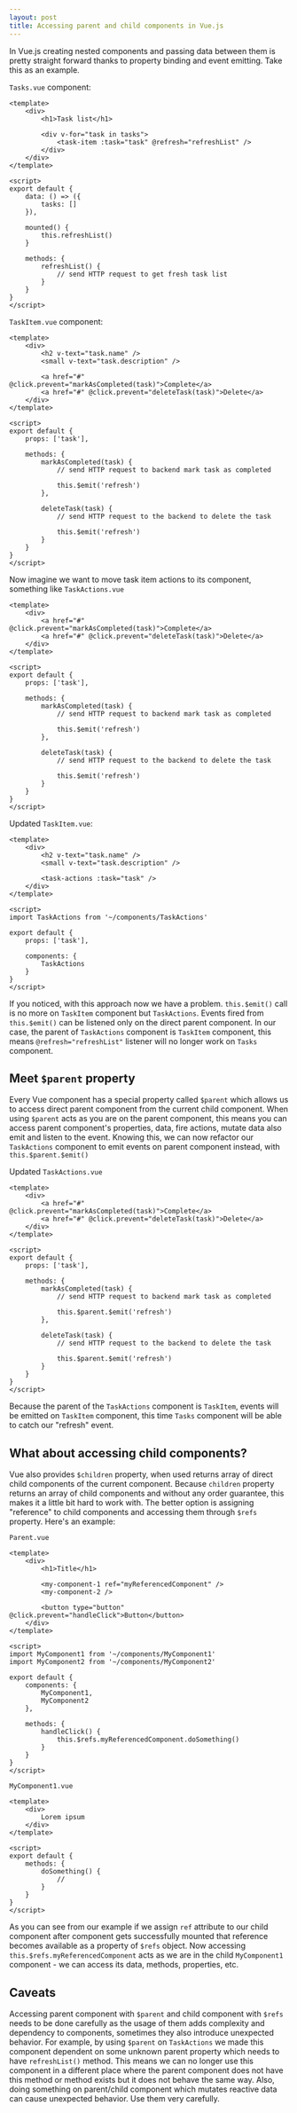 ```yaml
---
layout: post
title: Accessing parent and child components in Vue.js
---
```


In Vue.js creating nested components and passing data between them is pretty straight forward thanks to property binding and event emitting. Take this as an example.

<!--more-->

`Tasks.vue` component:
```vue
<template>
    <div>
        <h1>Task list</h1>

        <div v-for="task in tasks">
            <task-item :task="task" @refresh="refreshList" />
        </div>
    </div>
</template>

<script>
export default {
    data: () => ({
        tasks: []
    }),

    mounted() {
        this.refreshList()
    }

    methods: {
        refreshList() {
            // send HTTP request to get fresh task list
        }
    }
}
</script>
```

`TaskItem.vue` component:
```vue
<template>
    <div>
        <h2 v-text="task.name" />
        <small v-text="task.description" />

        <a href="#" @click.prevent="markAsCompleted(task)">Complete</a>
        <a href="#" @click.prevent="deleteTask(task)">Delete</a>
    </div>
</template>

<script>
export default {
    props: ['task'],

    methods: {
        markAsCompleted(task) {
            // send HTTP request to backend mark task as completed

            this.$emit('refresh')
        },

        deleteTask(task) {
            // send HTTP request to the backend to delete the task

            this.$emit('refresh')
        }
    }
}
</script>
```

Now imagine we want to move task item actions to its component, something like `TaskActions.vue`
```vue
<template>
    <div>
        <a href="#" @click.prevent="markAsCompleted(task)">Complete</a>
        <a href="#" @click.prevent="deleteTask(task)">Delete</a>
    </div>
</template>

<script>
export default {
    props: ['task'],

    methods: {
        markAsCompleted(task) {
            // send HTTP request to backend mark task as completed

            this.$emit('refresh')
        },

        deleteTask(task) {
            // send HTTP request to the backend to delete the task

            this.$emit('refresh')
        }
    }
}
</script>
```

Updated `TaskItem.vue`:
```vue
<template>
    <div>
        <h2 v-text="task.name" />
        <small v-text="task.description" />

        <task-actions :task="task" />
    </div>
</template>

<script>
import TaskActions from '~/components/TaskActions'

export default {
    props: ['task'],

    components: {
        TaskActions
    }
}
</script>
```

If you noticed, with this approach now we have a problem. `this.$emit()` call is no more on `TaskItem` component but `TaskActions`. Events fired from `this.$emit()` can be listened only on the direct parent component. In our case, the parent of `TaskActions` component is `TaskItem` component, this means `@refresh="refreshList"` listener will no longer work on `Tasks` component.

## Meet `$parent` property
Every Vue component has a special property called `$parent` which allows us to access direct parent component from the current child component. When using `$parent` acts as you are on the parent component, this means you can access parent component's properties, data, fire actions, mutate data also emit and listen to the event. Knowing this, we can now refactor our `TaskActions` component to emit events on parent component instead, with `this.$parent.$emit()`

Updated `TaskActions.vue`
```vue
<template>
    <div>
        <a href="#" @click.prevent="markAsCompleted(task)">Complete</a>
        <a href="#" @click.prevent="deleteTask(task)">Delete</a>
    </div>
</template>

<script>
export default {
    props: ['task'],

    methods: {
        markAsCompleted(task) {
            // send HTTP request to backend mark task as completed

            this.$parent.$emit('refresh')
        },

        deleteTask(task) {
            // send HTTP request to the backend to delete the task

            this.$parent.$emit('refresh')
        }
    }
}
</script>
```

Because the parent of the `TaskActions` component is `TaskItem`, events will be emitted on `TaskItem` component, this time `Tasks` component will be able to catch our "refresh" event.

## What about accessing child components?
Vue also provides `$children` property, when used returns array of direct child components of the current component. Because `children` property returns an array of child components and without any order guarantee, this makes it a little bit hard to work with.
The better option is assigning "reference" to child components and accessing them through `$refs` property. Here's an example:

`Parent.vue`
```vue
<template>
    <div>
        <h1>Title</h1>

        <my-component-1 ref="myReferencedComponent" />
        <my-component-2 />

        <button type="button" @click.prevent="handleClick">Button</button>
    </div>
</template>

<script>
import MyComponent1 from '~/components/MyComponent1'
import MyComponent2 from '~/components/MyComponent2'

export default {
    components: {
        MyComponent1,
        MyComponent2
    },

    methods: {
        handleClick() {
            this.$refs.myReferencedComponent.doSomething()
        }
    }
}
</script>
```

`MyComponent1.vue`
```vue
<template>
    <div>
        Lorem ipsum
    </div>
</template>

<script>
export default {
    methods: {
        doSomething() {
            //
        }
    }
}
</script>
```

As you can see from our example if we assign `ref` attribute to our child component after component gets successfully mounted that reference becomes available as a property of `$refs` object. Now accessing `this.$refs.myReferencedComponent` acts as we are in the child `MyComponent1` component - we can access its data, methods, properties, etc.

## Caveats
Accessing parent component with `$parent` and child component with `$refs` needs to be done carefully as the usage of them adds complexity and dependency to components, sometimes they also introduce unexpected behavior. For example, by using `$parent` on `TaskActions`  we made this component dependent on some unknown parent property which needs to have `refreshList()` method. This means we can no longer use this component in a different place where the parent component does not have this method or method exists but it does not behave the same way. Also, doing something on parent/child component which mutates reactive data can cause unexpected behavior. Use them very carefully.
